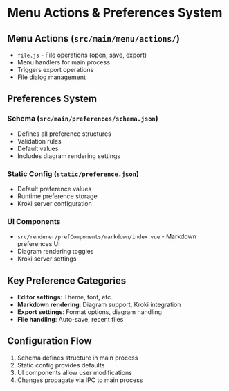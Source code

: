 # Menu Actions & Preferences System

## Menu Actions (`src/main/menu/actions/`)
- `file.js` - File operations (open, save, export)
- Menu handlers for main process
- Triggers export operations
- File dialog management

## Preferences System

### Schema (`src/main/preferences/schema.json`)
- Defines all preference structures
- Validation rules
- Default values
- Includes diagram rendering settings

### Static Config (`static/preference.json`)
- Default preference values
- Runtime preference storage
- Kroki server configuration

### UI Components
- `src/renderer/prefComponents/markdown/index.vue` - Markdown preferences UI
- Diagram rendering toggles
- Kroki server settings

## Key Preference Categories
- **Editor settings**: Theme, font, etc.
- **Markdown rendering**: Diagram support, Kroki integration
- **Export settings**: Format options, diagram handling
- **File handling**: Auto-save, recent files

## Configuration Flow
1. Schema defines structure in main process
2. Static config provides defaults
3. UI components allow user modifications
4. Changes propagate via IPC to main process